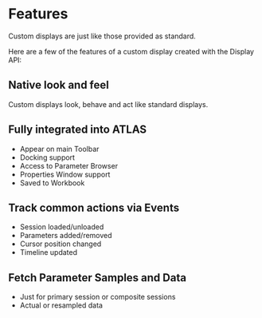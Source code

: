 # Features

Custom displays are just like those provided as standard.

Here are a few of the features of a custom display created with the Display API:

## Native look and feel
Custom displays look, behave and act like standard displays.

## Fully integrated into ATLAS 
- Appear on main Toolbar
- Docking support
- Access to Parameter Browser
- Properties Window support
- Saved to Workbook

## Track common actions via Events
- Session loaded/unloaded
- Parameters added/removed
- Cursor position changed
- Timeline updated

## Fetch Parameter Samples and Data
- Just for primary session or composite sessions
- Actual or resampled data
